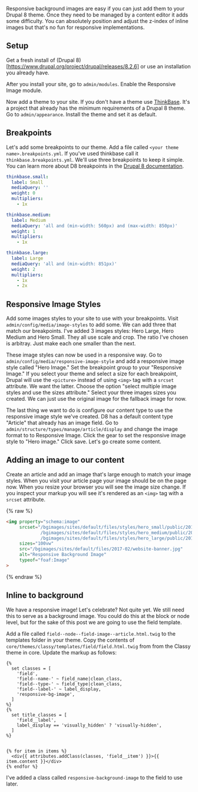 Responsive background images are easy if you can just add them to your Drupal 8 theme. Once they need to be managed by a content editor it adds some difficulty. You can absolutely position and adjust the z-index of inline images but that's no fun for responsive implementations. 

## Setup

Get a fresh install of (Drupal 8)[https://www.drupal.org/project/drupal/releases/8.2.6] or use an installation you already have. 

After you install your site, go to `admin/modules`. Enable the Responsive Image module.

Now add a theme to your site. If you don't have a theme use [ThinkBase](https://github.com/thinkshout/thinkbase). It's a project that already has the minimum requirements of a Drupal 8 theme. Go to `admin/appearance`. Install the theme and set it as default.

## Breakpoints
Let's add some breakpoints to our theme. Add a file called `<your theme name>.breakpoints.yml`. If you've used thinkbase call it `thinkbase.breakpoints.yml`. We'll use three breakpoints to keep it simple. You can learn more about D8 breakpoints in the [Drupal 8 documentation](https://www.drupal.org/docs/8/theming-drupal-8/working-with-breakpoints-in-drupal-8).

```yaml
thinkbase.small:
  label: Small 
  mediaQuery: ''
  weight: 0
  multipliers:
    - 1x

thinkbase.medium:
  label: Medium
  mediaQuery: 'all and (min-width: 560px) and (max-width: 850px)'
  weight: 1
  multipliers:
    - 1x

thinkbase.large:
  label: Large
  mediaQuery: 'all and (min-width: 851px)'
  weight: 2
  multipliers:
    - 1x
    - 2x
```

## Responsive Image Styles
Add some images styles to your site to use with your breakpoints. Visit `admin/config/media/image-styles` to add some. We can add three that match our breakpoints. I've added 3 images styles: Hero Large, Hero Medium and Hero Small. They all use scale and crop. The ratio I've chosen is arbitray. Just make each one smaller than the next. 

These image styles can now be used in a responsive way. Go to `admin/config/media/responsive-image-style` and add a responsive image style called "Hero Image." Set the breakpoint group to your "Responsive Image." If you select your theme and select a size for each breakpoint, Drupal will use the `<picture>` instead of using `<img>` tag with a `srcset` attribute. We want the latter. Choose the option "select multiple image styles and use the sizes attribute." Select your three images sizes you created. We can just use the original image for the fallback image for now.

The last thing we want to do is configure our content type to use the responsive image style we've created. D8 has a default content type "Article" that already has an image field. Go to `admin/structure/types/manage/article/display` and change the image format to to Responsive Image. Click the gear to set the responsive image style to "Hero image." Click save. Let's go create some content.

## Adding an image to our content
Create an article and add an image that's large enough to match your image styles. When you visit your article page your image should be on the page now. When you resize your browser you will see the image size change. If you inspect your markup you will see it's rendered as an `<img>` tag with a `srcset` attribute. 

{% raw %}
```html
<img property="schema:image" 
     srcset="/bgimages/sites/default/files/styles/hero_small/public/2017-02/website-banner.jpg?itok=ZcbQ_c3m 560w, 
             /bgimages/sites/default/files/styles/hero_medium/public/2017-02/website-banner.jpg?itok=2dVFs4nr 850w, 
             /bgimages/sites/default/files/styles/hero_large/public/2017-02/website-banner.jpg?itok=Lxg2YkB6 1280w" 
     sizes="100vw" 
     src="/bgimages/sites/default/files/2017-02/website-banner.jpg" 
     alt="Responsive Background Image" 
     typeof="foaf:Image"
>
```
{% endraw %}

## Inline to background 
We have a responsive image! Let's celebrate? Not quite yet. We still need this to serve as a background image. You could do this at the block or node level, but for the sake of this post we are going to use the field template. 

Add a file called `field--node--field-image--article.html.twig` to the templates folder in your theme. Copy the contents of `core/themes/classy/templates/field/field.html.twig` from from the Classy theme in core. Update the markup as follows:

```twig
{%
  set classes = [
    'field',
    'field--name-' ~ field_name|clean_class,
    'field--type-' ~ field_type|clean_class,
    'field--label-' ~ label_display,
    'responsive-bg-image',
  ]
%}
{%
  set title_classes = [
    'field__label',
    label_display == 'visually_hidden' ? 'visually-hidden',
  ]
%}


{% for item in items %}
  <div{{ attributes.addClass(classes, 'field__item') }}>{{ item.content }}</div>
{% endfor %}
```

I've added a class called `responsive-background-image` to the field to use later. 
